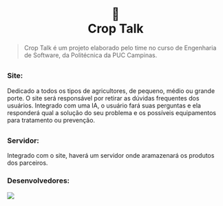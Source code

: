 <h1 align="center">
🌾<br>Crop Talk
</h1>
  
   > Crop Talk é um projeto elaborado pelo time no curso de Engenharia de Software, da Politécnica da PUC Campinas. 
   
       
  ## 
  
   ### Site:
   Dedicado a todos os tipos de agricultores, de pequeno, médio ou grande porte. O site será responsável por retirar as dúvidas frequentes dos usuários. 
   Integrado com uma IA, o usuário fará suas perguntas e ela responderá qual a solução do seu problema e os possíveis equipamentos para tratamento ou prevenção.

 ##
   
   ### Servidor:
  Integrado com o site, haverá um servidor onde aramazenará os produtos dos parceiros.

  
   ### Desenvolvedores:  
   <a href="https://github.com/EhoTavas/CropTalk/graphs/contributors">
  <img src="https://contrib.rocks/image?repo=EhoTavas/CropTalk" />
</a><br>
</h1>
  
